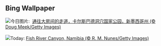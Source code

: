 ## Bing Wallpaper
![](https://www.bing.com/th?id=OHR.CarlsbadNP_ZH-CN4136753542_UHD.jpg&w=1000)今日图片: &nbsp;[通往大房间的走道，卡尔斯巴德洞穴国家公园，新墨西哥州 (© Doug Meek/Getty Images)](https://www.bing.com/th?id=OHR.CarlsbadNP_ZH-CN4136753542_UHD.jpg)
<br><br/>
![](https://www.bing.com/th?id=OHR.NamibiaCanyon_EN-US1337379319_UHD.jpg&w=1000)Today: [Fish River Canyon, Namibia (© R. M. Nunes/Getty Images)](https://www.bing.com/th?id=OHR.NamibiaCanyon_EN-US1337379319_UHD.jpg)
<br><br/>
